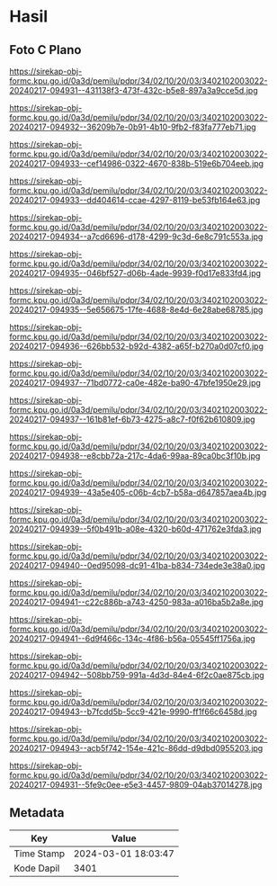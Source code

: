 # Hasil

## Foto C Plano

https://sirekap-obj-formc.kpu.go.id/0a3d/pemilu/pdpr/34/02/10/20/03/3402102003022-20240217-094931--431138f3-473f-432c-b5e8-897a3a9cce5d.jpg

https://sirekap-obj-formc.kpu.go.id/0a3d/pemilu/pdpr/34/02/10/20/03/3402102003022-20240217-094932--36209b7e-0b91-4b10-9fb2-f83fa777eb71.jpg

https://sirekap-obj-formc.kpu.go.id/0a3d/pemilu/pdpr/34/02/10/20/03/3402102003022-20240217-094933--cef14986-0322-4670-838b-519e6b704eeb.jpg

https://sirekap-obj-formc.kpu.go.id/0a3d/pemilu/pdpr/34/02/10/20/03/3402102003022-20240217-094933--dd404614-ccae-4297-8119-be53fb164e63.jpg

https://sirekap-obj-formc.kpu.go.id/0a3d/pemilu/pdpr/34/02/10/20/03/3402102003022-20240217-094934--a7cd6696-d178-4299-9c3d-6e8c791c553a.jpg

https://sirekap-obj-formc.kpu.go.id/0a3d/pemilu/pdpr/34/02/10/20/03/3402102003022-20240217-094935--046bf527-d06b-4ade-9939-f0d17e833fd4.jpg

https://sirekap-obj-formc.kpu.go.id/0a3d/pemilu/pdpr/34/02/10/20/03/3402102003022-20240217-094935--5e656675-17fe-4688-8e4d-6e28abe68785.jpg

https://sirekap-obj-formc.kpu.go.id/0a3d/pemilu/pdpr/34/02/10/20/03/3402102003022-20240217-094936--626bb532-b92d-4382-a65f-b270a0d07cf0.jpg

https://sirekap-obj-formc.kpu.go.id/0a3d/pemilu/pdpr/34/02/10/20/03/3402102003022-20240217-094937--71bd0772-ca0e-482e-ba90-47bfe1950e29.jpg

https://sirekap-obj-formc.kpu.go.id/0a3d/pemilu/pdpr/34/02/10/20/03/3402102003022-20240217-094937--161b81ef-6b73-4275-a8c7-f0f62b610809.jpg

https://sirekap-obj-formc.kpu.go.id/0a3d/pemilu/pdpr/34/02/10/20/03/3402102003022-20240217-094938--e8cbb72a-217c-4da6-99aa-89ca0bc3f10b.jpg

https://sirekap-obj-formc.kpu.go.id/0a3d/pemilu/pdpr/34/02/10/20/03/3402102003022-20240217-094939--43a5e405-c06b-4cb7-b58a-d647857aea4b.jpg

https://sirekap-obj-formc.kpu.go.id/0a3d/pemilu/pdpr/34/02/10/20/03/3402102003022-20240217-094939--5f0b491b-a08e-4320-b60d-471762e3fda3.jpg

https://sirekap-obj-formc.kpu.go.id/0a3d/pemilu/pdpr/34/02/10/20/03/3402102003022-20240217-094940--0ed95098-dc91-41ba-b834-734ede3e38a0.jpg

https://sirekap-obj-formc.kpu.go.id/0a3d/pemilu/pdpr/34/02/10/20/03/3402102003022-20240217-094941--c22c886b-a743-4250-983a-a016ba5b2a8e.jpg

https://sirekap-obj-formc.kpu.go.id/0a3d/pemilu/pdpr/34/02/10/20/03/3402102003022-20240217-094941--6d9f466c-134c-4f86-b56a-05545ff1756a.jpg

https://sirekap-obj-formc.kpu.go.id/0a3d/pemilu/pdpr/34/02/10/20/03/3402102003022-20240217-094942--508bb759-991a-4d3d-84e4-6f2c0ae875cb.jpg

https://sirekap-obj-formc.kpu.go.id/0a3d/pemilu/pdpr/34/02/10/20/03/3402102003022-20240217-094943--b7fcdd5b-5cc9-421e-9990-ff1f66c6458d.jpg

https://sirekap-obj-formc.kpu.go.id/0a3d/pemilu/pdpr/34/02/10/20/03/3402102003022-20240217-094943--acb5f742-154e-421c-86dd-d9dbd0955203.jpg

https://sirekap-obj-formc.kpu.go.id/0a3d/pemilu/pdpr/34/02/10/20/03/3402102003022-20240217-094931--5fe9c0ee-e5e3-4457-9809-04ab37014278.jpg


## Metadata

| Key        | Value               |
| ---------- | ------------------- |
| Time Stamp | 2024-03-01 18:03:47 |
| Kode Dapil | 3401                |



